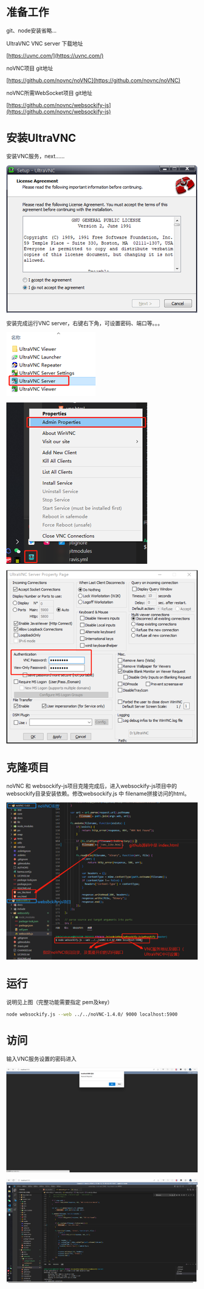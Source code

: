 # 准备工作

git、node安装省略...

UltraVNC VNC server 下载地址

[https://uvnc.com/](https://uvnc.com/)

noVNC项目 git地址

[https://github.com/novnc/noVNC](https://github.com/novnc/noVNC)

noVNC所需WebSocket项目 git地址

[https://github.com/novnc/websockify-js](https://github.com/novnc/websockify-js)

# 安装UltraVNC

安装VNC服务，next......

![](assets/【noVNC】noVNC使用配置/1.png)

安装完成运行VNC server，右键右下角，可设置密码、端口等。。。

![](assets/【noVNC】noVNC使用配置/2.png)

![](assets/【noVNC】noVNC使用配置/3.png)

![](assets/【noVNC】noVNC使用配置/4.png)

# 克隆项目

noVNC 和 websockify-js项目克隆完成后，进入websockify-js项目中的websockify目录安装依赖。修改websockify.js 中 filename拼接访问的html。

![](assets/【noVNC】noVNC使用配置/5.png)

# 运行

说明见上图（完整功能需要指定 pem及key）

```bash
node websockify.js --web ../../noVNC-1.4.0/ 9000 localhost:5900
```

# 访问

输入VNC服务设置的密码进入

![](assets/【noVNC】noVNC使用配置/6.png)

![](assets/【noVNC】noVNC使用配置/7.png)
